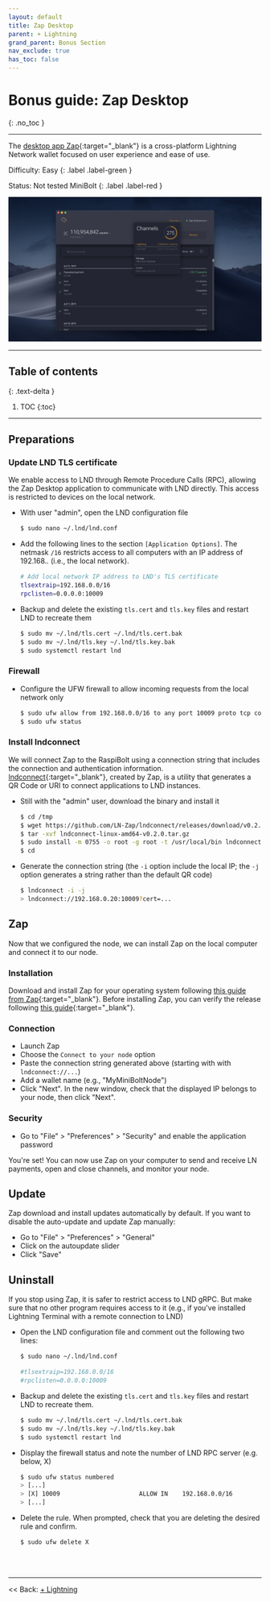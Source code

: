 ```yaml
---
layout: default
title: Zap Desktop
parent: + Lightning
grand_parent: Bonus Section
nav_exclude: true
has_toc: false
---
```

<!-- markdownlint-disable MD014 MD022 MD025 MD033 MD040 -->

# Bonus guide: Zap Desktop

{: .no_toc }

---

The [desktop app Zap](https://github.com/LN-Zap/zap-desktop){:target="_blank"} is a cross-platform Lightning Network wallet focused on user experience and ease of use.

Difficulty: Easy
{: .label .label-green }

Status: Not tested MiniBolt
{: .label .label-red }

![lntop](../../../images/zap-desktop.png)

---

## Table of contents
{: .text-delta }

1. TOC
{:toc}

---

## Preparations

### Update LND TLS certificate

We enable access to LND through Remote Procedure Calls (RPC), allowing the Zap Desktop application to communicate with LND directly. This access is restricted to devices on the local network.

* With user "admin", open the LND configuration file

  ```sh
  $ sudo nano ~/.lnd/lnd.conf
  ```

* Add the following lines to the section `[Application Options]`. The netmask `/16` restricts access to all computers with an IP address of 192.168.*.* (i.e., the local network).
  
  ```sh
  # Add local network IP address to LND's TLS certificate
  tlsextraip=192.168.0.0/16
  rpclisten=0.0.0.0:10009
  ```
  
* Backup and delete the existing `tls.cert` and `tls.key` files and restart LND to recreate them

  ```sh
  $ sudo mv ~/.lnd/tls.cert ~/.lnd/tls.cert.bak
  $ sudo mv ~/.lnd/tls.key ~/.lnd/tls.key.bak
  $ sudo systemctl restart lnd
  ```

### Firewall

* Configure the UFW firewall to allow incoming requests from the local network only  
  
  ```sh
  $ sudo ufw allow from 192.168.0.0/16 to any port 10009 proto tcp comment 'allow LND RPC server from local network'
  $ sudo ufw status
  ```

### Install lndconnect

We will connect Zap to the RaspiBolt using a connection string that includes the connection and authentication information.
[lndconnect](https://github.com/LN-Zap/lndconnect){:target="_blank"}, created by Zap, is a utility that generates a QR Code or URI to connect applications to LND instances.

* Still with the "admin" user, download the binary and install it

  ```sh
  $ cd /tmp
  $ wget https://github.com/LN-Zap/lndconnect/releases/download/v0.2.0/lndconnect-linux-amd64-v0.2.0.tar.gz
  $ tar -xvf lndconnect-linux-amd64-v0.2.0.tar.gz
  $ sudo install -m 0755 -o root -g root -t /usr/local/bin lndconnect-linux-amd64-v0.2.0/lndconnect
  $ cd
  ```

* Generate the connection string (the `-i` option include the local IP; the `-j` option generates a string rather than the default QR code)
  
  ```sh
  $ lndconnect -i -j
  > lndconnect://192.168.0.20:10009?cert=...
  ```

## Zap

Now that we configured the node, we can install Zap on the local computer and connect it to our node.

### Installation

Download and install Zap for your operating system following [this guide from Zap](https://github.com/LN-Zap/zap-desktop#install){:target="_blank"}. Before installing Zap, you can verify the release following [this guide](https://github.com/LN-Zap/zap-desktop/blob/master/docs/SIGNATURES.md){:target="_blank"}.

### Connection

* Launch Zap
* Choose the `Connect to your node` option
* Paste the connection string generated above (starting with with `lndconnect://...`)
* Add a wallet name (e.g., "MyMiniBoltNode")
* Click "Next". In the new window, check that the displayed IP belongs to your node, then click "Next".

### Security

* Go to "File" > "Preferences" > "Security" and enable the application password

You're set! You can now use Zap on your computer to send and receive LN payments, open and close channels, and monitor your node.

## Update

Zap download and install updates automatically by default. If you want to disable the auto-update and update Zap manually:

* Go to "File" > "Preferences" > "General"
* Click on the autoupdate slider
* Click "Save"

## Uninstall

If you stop using Zap, it is safer to restrict access to LND gRPC. But make sure that no other program requires access to it (e.g., if you've installed Lightning Terminal with a remote connection to LND)

* Open the LND configuration file and comment out the following two lines:

  ```sh
  $ sudo nano ~/.lnd/lnd.conf
  ```
  
  ```ini
  #tlsextraip=192.168.0.0/16
  #rpclisten=0.0.0.0:10009
  ```

* Backup and delete the existing `tls.cert` and `tls.key` files and restart LND to recreate them.

  ```sh
  $ sudo mv ~/.lnd/tls.cert ~/.lnd/tls.cert.bak
  $ sudo mv ~/.lnd/tls.key ~/.lnd/tls.key.bak
  $ sudo systemctl restart lnd
  ```

* Display the firewall status and note the number of LND RPC server (e.g. below, X)
  
  ```sh
  $ sudo ufw status numbered
  > [...]
  > [X] 10009                      ALLOW IN    192.168.0.0/16             # allow LND grpc from local LAN
  > [...]
  ```

* Delete the rule. When prompted, check that you are deleting the desired rule and confirm.

  ```sh
  $ sudo ufw delete X
  ```

<br /><br />

---

<< Back: [+ Lightning](index.md)
